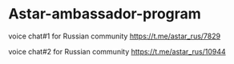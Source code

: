# Astar-ambassador-program
voice chat#1 for Russian community https://t.me/astar_rus/7829

voice chat#2 for Russian community https://t.me/astar_rus/10944
